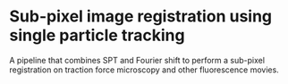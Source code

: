 # Sub-pixel image registration using single particle tracking
A pipeline that combines SPT and Fourier shift to perform a sub-pixel registration on traction force microscopy and other fluorescence movies.
